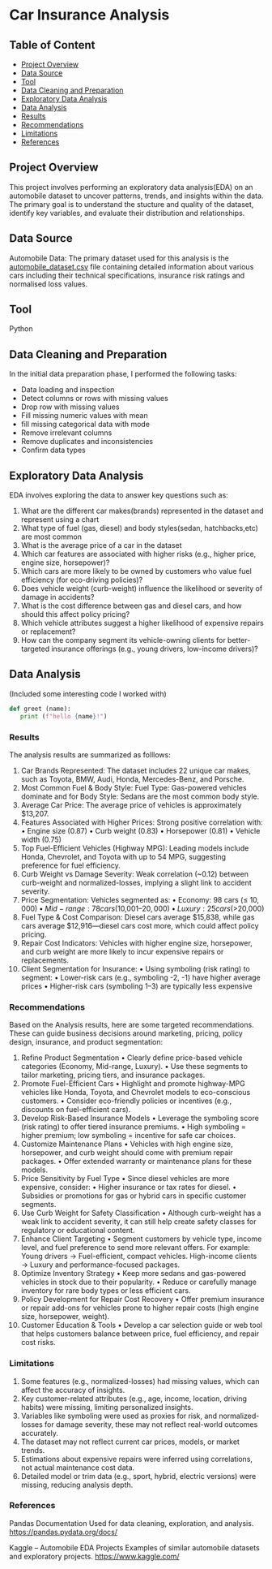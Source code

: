 # Car Insurance Analysis

## Table of Content

- [Project Overview](#project-overview)
- [Data Source](#data-source)
- [Tool](#tool)
- [Data Cleaning and Preparation](#data-cleaning-and-preparation)
- [Exploratory Data Analysis](#exploratory-data-analysis)
- [Data Analysis](#data-analysis)
- [Results](#results)
- [Recommendations](#recommendations)
- [Limitations](#limitations)
- [References](#references)
  
## Project Overview

This project involves performing an exploratory data analysis(EDA) on an automobile dataset to uncover patterns, trends, and insights within the data. The primary goal is to understand the stucture and quality of the dataset, identify key variables, and evaluate their distribution and relationships.

## Data Source

Automobile Data: The primary dataset used for this analysis is the [automobile_dataset.csv](https://github.com/Blessing-Emmanuel001/Exploratory-Data-Analysis-with-Python/blob/main/automobile_dataset.csv) file containing detailed information about various cars including their technical specifications, insurance risk ratings and normalised loss values.

## Tool

Python

## Data Cleaning and Preparation

In the initial data preparation phase, I performed the following tasks:
- Data loading and inspection
- Detect columns or rows with missing values
- Drop row with missing values
- Fill missing numeric values with mean
- fill missing categorical data with mode
- Remove irrelevant columns
- Remove duplicates and inconsistencies
- Confirm data types

## Exploratory Data Analysis

EDA involves exploring the data to answer key questions such as:
1. What are the different car makes(brands) represented in the dataset and represent using a chart
2. What type of fuel (gas, diesel) and body styles(sedan, hatchbacks,etc) are most common 
3. What is the average price of a car in the dataset
4. Which car features are associated with higher risks (e.g., higher price, engine size, horsepower)?
5. Which cars are more likely to be owned by customers who value fuel efficiency (for eco-driving policies)?
6. Does vehicle weight (curb-weight) influence the likelihood or severity of damage in accidents?
7. What is the cost difference between gas and diesel cars, and how should this affect policy pricing?
8. Which vehicle attributes suggest a higher likelihood of expensive repairs or replacement?
9. How can the company segment its vehicle-owning clients for better-targeted insurance offerings (e.g., young drivers, low-income drivers)?

## Data Analysis

(Included some interesting code I worked with)

```python
def greet (name):
   print (f"hello {name}!")
```

### Results

The analysis results are summarized as folllows:
1. Car Brands Represented: The dataset includes 22 unique car makes, such as Toyota, BMW, Audi, Honda, Mercedes-Benz, and Porsche.
2. Most Common Fuel & Body Style: Fuel Type: Gas-powered vehicles dominate and for Body Style: Sedans are the most common body style.
3. Average Car Price: The average price of vehicles is approximately $13,207.
4. Features Associated with Higher Prices: Strong positive correlation with:
	•	Engine size (0.87)
	•	Curb weight (0.83)
	•	Horsepower (0.81)
	•	Vehicle width (0.75)
5. Top Fuel-Efficient Vehicles (Highway MPG): Leading models include Honda, Chevrolet, and Toyota with up to 54 MPG, suggesting preference for fuel efficiency.
6. Curb Weight vs Damage Severity: Weak correlation (~0.12) between curb-weight and normalized-losses, implying a slight link to accident severity.
7. Price Segmentation: Vehicles segmented as:
	•	Economy: 98 cars (≤ $10,000)
	•	Mid-range: 78 cars ($10,001–$20,000)
	•	Luxury: 25 cars (>$20,000)
8. Fuel Type & Cost Comparison: Diesel cars average $15,838, while gas cars average $12,916—diesel cars cost more, which could affect policy pricing.
9. Repair Cost Indicators: Vehicles with higher engine size, horsepower, and curb weight are more likely to incur expensive repairs or replacements.
10. Client Segmentation for Insurance:
	•	Using symboling (risk rating) to segment:
	•	Lower-risk cars (e.g., symboling -2, -1) have higher average prices
	•	Higher-risk cars (symboling 1–3) are typically less expensive

### Recommendations

Based on the Analysis results, here are some targeted recommendations. These can guide business decisions around marketing, pricing, policy design, insurance, and product segmentation:

1. Refine Product Segmentation
	•	Clearly define price-based vehicle categories (Economy, Mid-range, Luxury).
	•	Use these segments to tailor marketing, pricing tiers, and insurance packages.
2. Promote Fuel-Efficient Cars
	•	Highlight and promote highway-MPG vehicles like Honda, Toyota, and Chevrolet models to eco-conscious customers.
	•	Consider eco-friendly policies or incentives (e.g., discounts on fuel-efficient cars).
3. Develop Risk-Based Insurance Models
	•	Leverage the symboling score (risk rating) to offer tiered insurance premiums.
	•	High symboling = higher premium; low symboling = incentive for safe car choices.
4. Customize Maintenance Plans
	•	Vehicles with high engine size, horsepower, and curb weight should come with premium repair packages.
	•	Offer extended warranty or maintenance plans for these models.
5. Price Sensitivity by Fuel Type
	•	Since diesel vehicles are more expensive, consider:
	•	Higher insurance or tax rates for diesel.
	•	Subsidies or promotions for gas or hybrid cars in specific customer segments.
6. Use Curb Weight for Safety Classification
	•	Although curb-weight has a weak link to accident severity, it can still help create safety classes for regulatory or educational content.
7. Enhance Client Targeting
	•	Segment customers by vehicle type, income level, and fuel preference to send more relevant offers. For example:
Young drivers → Fuel-efficient, compact vehicles.
High-income clients → Luxury and performance-focused packages.
8. Optimize Inventory Strategy
	•	Keep more sedans and gas-powered vehicles in stock due to their popularity.
	•	Reduce or carefully manage inventory for rare body types or less efficient cars.
9. Policy Development for Repair Cost Recovery
	•	Offer premium insurance or repair add-ons for vehicles prone to higher repair costs (high engine size, horsepower, weight).
10. Customer Education & Tools
	•	Develop a car selection guide or web tool that helps customers balance between price, fuel efficiency, and repair cost risks.

### Limitations

1. Some features (e.g., normalized-losses) had missing values, which can affect the accuracy of insights.
2. Key customer-related attributes (e.g., age, income, location, driving habits) were missing, limiting personalized insights.
3. Variables like symboling were used as proxies for risk, and normalized-losses for damage severity, these may not reflect real-world outcomes accurately.
4. The dataset may not reflect current car prices, models, or market trends.
5. Estimations about expensive repairs were inferred using correlations, not actual maintenance cost data.
6. Detailed model or trim data (e.g., sport, hybrid, electric versions) were missing, reducing analysis depth.

### References

Pandas Documentation
Used for data cleaning, exploration, and analysis.
https://pandas.pydata.org/docs/

Kaggle – Automobile EDA Projects
Examples of similar automobile datasets and exploratory projects.
https://www.kaggle.com/

